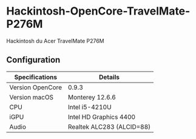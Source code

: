 # Hackintosh-OpenCore-TravelMate-P276M
Hackintosh du Acer TravelMate P276M

## Configuration

| Specifications | Details                                                  |
| ------------------- | ------------------------------------------- |
| Version OpenCore     | 0.9.3      					|
| Version macOS           | Monterey 12.6.6    		    |
| CPU | Intel i5-4210U               |
| iGPU          | Intel HD Graphics 4400            |
| Audio          | Realtek ALC283 (ALCID=88)            |
